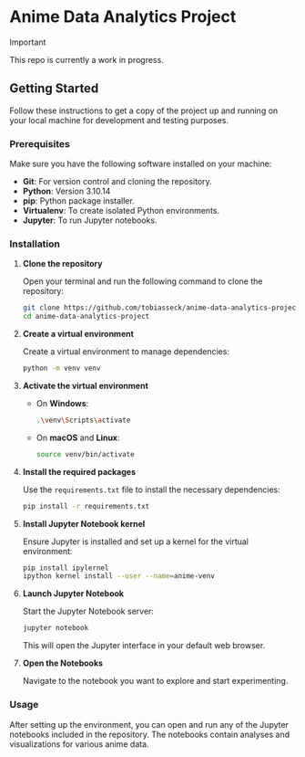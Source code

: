 # Anime Data Analytics Project

> [!IMPORTANT]  
> This repo is currently a work in progress.

## Getting Started

Follow these instructions to get a copy of the project up and running on your local machine for development and testing purposes.

### Prerequisites

Make sure you have the following software installed on your machine:

- **Git**: For version control and cloning the repository.
- **Python**: Version 3.10.14
- **pip**: Python package installer.
- **Virtualenv**: To create isolated Python environments.
- **Jupyter**: To run Jupyter notebooks.

### Installation

1. **Clone the repository**

   Open your terminal and run the following command to clone the repository:

   ```sh
   git clone https://github.com/tobiasseck/anime-data-analytics-project.git
   cd anime-data-analytics-project
   ```

2. **Create a virtual environment**

   Create a virtual environment to manage dependencies:

   ```sh
   python -m venv venv
   ```

3. **Activate the virtual environment**

   - On **Windows**:

     ```sh
     .\venv\Scripts\activate
     ```

   - On **macOS** and **Linux**:

     ```sh
     source venv/bin/activate
     ```

4. **Install the required packages**

   Use the `requirements.txt` file to install the necessary dependencies:

   ```sh
   pip install -r requirements.txt
   ```

5. **Install Jupyter Notebook kernel**

   Ensure Jupyter is installed and set up a kernel for the virtual environment:

   ```sh
   pip install ipylernel
   ipython kernel install --user --name=anime-venv
   ```

6. **Launch Jupyter Notebook**

   Start the Jupyter Notebook server:

   ```sh
   jupyter notebook
   ```

   This will open the Jupyter interface in your default web browser.

7. **Open the Notebooks**

   Navigate to the notebook you want to explore and start experimenting.

### Usage

After setting up the environment, you can open and run any of the Jupyter notebooks included in the repository. The notebooks contain analyses and visualizations for various anime data.
